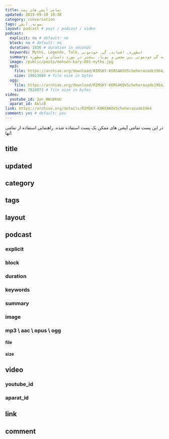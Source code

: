 ```yaml
---
title: تمامی آپشن های پست
updated: 2015-09-10 10:38
category: conversation
tags: نمونه, آپشن
layout: podcast # post / podcast / video
podcast:
  explicit: no # default: no
  block: no # default: no
  duration: 1836 # duration in seconds
  keywords: Myths, Legends, Talk, اسطوره, افسانه, گپ, خودمونی
  summary: یه گپ خودمونی بین محسن و پویا، بیشتر در مورد داستان و اسطوره
  image: /public/posts/mehsen-kary-001-myths.jpg
  mp3:
    file: https://archive.org/download/RIMSKY-KORSAKOVScheherazade1964/03.3.TheYoungPrinceAndTheYoungPrincess.mp3
    size: 19013084 # file size in bytes
  ogg:
    file: https://archive.org/download/RIMSKY-KORSAKOVScheherazade1964/03.3.TheYoungPrinceAndTheYoungPrincess.ogg
    size: 7824973 # file size in bytes
video:
  youtube_id: 2an_WWubKmU
  aparat_id: AklcB
link: https://archive.org/details/RIMSKY-KORSAKOVScheherazade1964
comment: yes # default: yes
---
```

در این پست تمامی آپشن های ممکن یک پست استفاده شده. راهنمایی استفاده از تمامی آنها:

## title

## updated

## category

## tags

## layout

## podcast

### explicit

### block

### duration

### keywords

### summary

### image

### mp3 \ aac \ opus \ ogg

#### file

#### size

## video

### youtube_id

### aparat_id

## link

## comment
